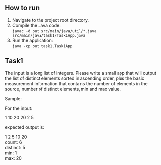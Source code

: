 ## How to run

1. Navigate to the project root directory.
2. Compile the Java code:  
   `javac -d out src/main/java/util/*.java src/main/java/task1/Task1App.java`
3. Run the application:  
   `java -cp out task1.Task1App`


## Task1

The input is a long list of integers. Please write a small app that will output the list of distinct elements sorted in ascending order, plus the basic measurement information that contains the number of elements in the source, number of distinct elements, min and max value.

Sample:  

For the input:

1 10 20 20 2 5

expected output is:

1 2 5 10 20  
count: 6  
distinct: 5  
min: 1  
max: 20  
